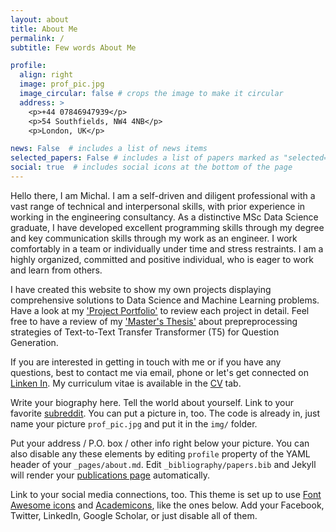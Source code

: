```yaml
---
layout: about
title: About Me
permalink: /
subtitle: Few words About Me

profile:
  align: right
  image: prof_pic.jpg
  image_circular: false # crops the image to make it circular
  address: >
    <p>+44 07846947939</p>
    <p>54 Southfields, NW4 4NB</p>
    <p>London, UK</p>

news: False  # includes a list of news items
selected_papers: False # includes a list of papers marked as "selected={true}"
social: true  # includes social icons at the bottom of the page
---
```


Hello there, I am Michal. I am a self-driven and diligent professional with a vast range of technical and interpersonal skills, with prior experience in working in the engineering consultancy. As a distinctive MSc Data Science graduate, I have developed excellent programming skills through my degree and key communication skills through my work as an engineer. I work comfortably in a team or individually under time and stress restraints. I am a highly organized, committed and positive individual, who is eager to work and learn from others.

I have created this website to show my own projects displaying comprehensive solutions to Data Science and Machine Learning problems. Have a look at my ['Project Portfolio'](https://mphamsy.github.io/projects/) to review each project in detail. Feel free to have a review of my ['Master's Thesis'](https://mphamsy.github.io/publications/) about prepreprocessing strategies of Text-to-Text Transfer Transformer (T5) for Question Generation.

If you are interested in getting in touch with me or if you have any questions, best to contact me via email, phone or let's get connected on [Linken In](https://uk.linkedin.com/in/micha%C5%82-pham-sy-a64683122). My curriculum vitae is available in the [CV](https://mphamsy.github.io/cv/) tab.

Write your biography here. Tell the world about yourself. Link to your favorite [subreddit](http://reddit.com). You can put a picture in, too. The code is already in, just name your picture `prof_pic.jpg` and put it in the `img/` folder.

Put your address / P.O. box / other info right below your picture. You can also disable any these elements by editing `profile` property of the YAML header of your `_pages/about.md`. Edit `_bibliography/papers.bib` and Jekyll will render your [publications page](/al-folio/publications/) automatically.

Link to your social media connections, too. This theme is set up to use [Font Awesome icons](http://fortawesome.github.io/Font-Awesome/) and [Academicons](https://jpswalsh.github.io/academicons/), like the ones below. Add your Facebook, Twitter, LinkedIn, Google Scholar, or just disable all of them.
